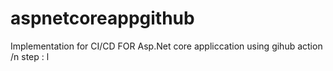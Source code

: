 # aspnetcoreappgithub
Implementation for CI/CD FOR Asp.Net core appliccation using gihub action /n
step : 
l
